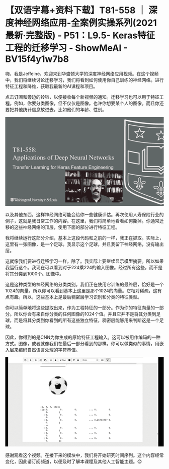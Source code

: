 # 【双语字幕+资料下载】T81-558 ｜ 深度神经网络应用-全案例实操系列(2021最新·完整版) - P51：L9.5- Keras特征工程的迁移学习 - ShowMeAI - BV15f4y1w7b8

嗨，我是Jeffeine，欢迎来到华盛顿大学的深度神经网络应用视频。在这个视频中，我们将继续讨论迁移学习，我们将看到如何使用你自己训练的神经网络。进行特征工程和降维，获取我最新的AI课程和项目。

点击订阅和旁边的铃铛，以便接收每个新视频的通知。迁移学习也可以用于特征工程。例如，你要分类图像，但不仅仅是图像。也许你想要某个人的图像。而且你还要把其他统计信息放进去，比如他们的年龄、性别。

![](img/f4b6691d92ccb3a0b15bebb896f51a73_1.png)

以及其他东西，这样神经网络可能会给你一些健康评估。再次使用人寿保险行业的例子，这就是我日常工作的内容。在这里，我们将简单地看看如何撕掉。你通常迁移的这些神经网络的顶层，使用下面的部分进行特征工程。

我将继续运行这部分介绍，基本上这段代码和之前的一样，我正在抓取。实际上，这里有一张图像，是一个足球。我显示这个足球，并且我留下神经网络，没有输出层。

这就像我们要进行迁移学习一样。除了。我实际上要继续显示模型摘要。所以如果我运行这个。我现在可以看到对于224乘224的输入图像。经过所有这些，而不是将其分类到1000个。图像中。

这是这种类型的神经网络的分类类别。我们正在使用它训练的最终层，恰好是一个1024的向量。所以你可以看到基本上这里是那个1024的向量。它相对稀疏，这有点有趣。所以，这些基本上是最后稠密层学习识别和分类的特征类型。

你可以简单地将这些提取出来，作为工程特征的一部分。作为你的特征向量的一部分。所以你会有来自你分类的任何图像的1024个值。并且它并不是将其分类到足球，而是将其分类到你看到的所有这些独立特征，稠密层能够用来判断这是一个足球。

因此，你得到的是CNN为你生成的原始特征工程输入。这可以被用作编码的一种方式。图像，或者就像我们在最后一部分看到的那样。你可以做类似的事情，用嵌入层来编码自然语言处理的字符串值。

![](img/f4b6691d92ccb3a0b15bebb896f51a73_3.png)

感谢观看这个视频。在接下来的模块中，我们将开始研究时间序列。这个内容经常变化，因此请订阅频道，以便及时了解本课程及其他人工智能主题。😊
